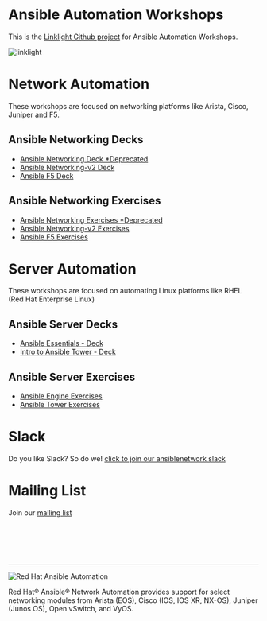 # Ansible Automation Workshops
This is the [Linklight Github project](https://github.com/network-automation/linklight) for Ansible Automation Workshops.

![linklight](images/linklight.png)

# Network Automation
These workshops are focused on networking platforms like Arista, Cisco, Juniper and F5.

## Ansible Networking Decks

- [Ansible Networking Deck *Deprecated](decks/ansible-networking.html)
- [Ansible Networking-v2 Deck](decks/ansible_network_v2.html)
- [Ansible F5 Deck](decks/ansible_f5.pdf)

## Ansible Networking Exercises

- [Ansible Networking Exercises *Deprecated](exercises/networking/README.md)
- [Ansible Networking-v2 Exercises](exercises/networking_v2/README.md)  
- [Ansible F5 Exercises](exercises/ansible_f5/README.md)  

# Server Automation
These workshops are focused on automating Linux platforms like RHEL (Red Hat Enterprise Linux)

## Ansible Server Decks

- [Ansible Essentials - Deck](decks/ansible-essentials.html)
- [Intro to Ansible Tower - Deck](decks/intro-to-ansible-tower.html)

## Ansible Server Exercises

- [Ansible Engine Exercises](exercises/ansible_engine/README.md)  
- [Ansible Tower Exercises](exercises/ansible_tower/README.md)  

# Slack
Do you like Slack?  So do we! [click to join our ansiblenetwork slack](https://join.slack.com/t/ansiblenetwork/shared_invite/enQtMzEyMTcxMTE5NjM3LWIyMmQ4YzNhYTA4MjA2OTRhZDQzMTZkNWZlN2E3NzhhMWQ5ZTdmNmViNjk2M2JkYzJjODhjMjVjMGUxZjc2MWE)

# Mailing List
Join our [mailing list](https://www.redhat.com/mailman/listinfo/linklight)

<br><br><br><br>

 ---
![Red Hat Ansible Automation](images/rh-ansible-automation.png)

Red Hat® Ansible® Network Automation provides support for select networking modules from Arista (EOS), Cisco (IOS, IOS XR, NX-OS), Juniper (Junos OS), Open vSwitch, and VyOS.
